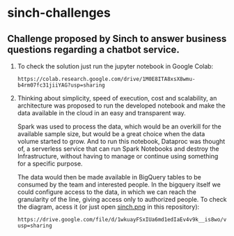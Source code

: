# sinch-challenges

## Challenge proposed by Sinch to answer business questions regarding a chatbot service.

1. To check the solution just run the jupyter notebook in Google Colab:
   ```
   https://colab.research.google.com/drive/1M0E8ITA8xsX8wmu-b4rm07fc31jiiYAG?usp=sharing
   ```  

2. Thinking about simplicity, speed of execution, cost and scalability, an architecture was proposed to run the developed notebook and make the data available in the cloud in an easy and transparent way. 

    Spark was used to process the data, which would be an overkill for the available sample size, but would be a great choice when the data volume started to grow. And to run this notebook, Dataproc was thought of, a serverless service that can run Spark Notebooks and destroy the Infrastructure, without having to manage or continue using something for a specific purpose. 

    The data would then be made available in BigQuery tables to be consumed by the team and interested people. In the bigquery itself we could configure access to the data, in which we can reach the granularity of the line, giving access only to authorized people. To check the diagram, acess it (or just open [sinch.png](https://github.com/iuriqc/sinch-challenges/blob/main/sinch.png) in this repository):
    ```
    https://drive.google.com/file/d/1wkuayFSxIUa6md1edIaEv4v9k__is8wo/view?usp=sharing
    ```
